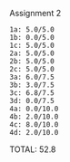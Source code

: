 Assignment 2

    1a: 5.0/5.0
    1b: 0.0/5.0
    1c: 5.0/5.0
    2a: 5.0/5.0
    2b: 5.0/5.0
    2c: 5.0/5.0
    3a: 6.0/7.5
    3b: 3.0/7.5
    3c: 6.8/7.5
    3d: 0.0/7.5
    4a: 0.0/10.0
    4b: 2.0/10.0
    4c: 8.0/10.0
    4d: 2.0/10.0

TOTAL: 52.8
